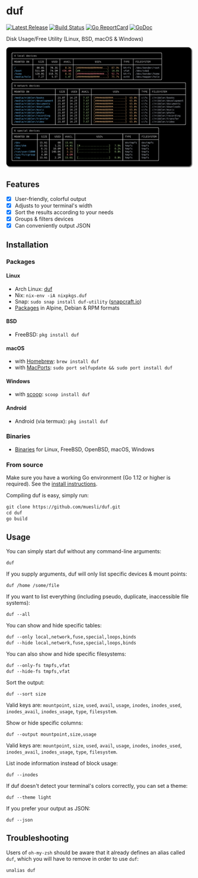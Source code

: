 # duf

[![Latest Release](https://img.shields.io/github/release/muesli/duf.svg)](https://github.com/muesli/duf/releases)
[![Build Status](https://github.com/muesli/duf/workflows/build/badge.svg)](https://github.com/muesli/duf/actions)
[![Go ReportCard](http://goreportcard.com/badge/muesli/duf)](http://goreportcard.com/report/muesli/duf)
[![GoDoc](https://godoc.org/github.com/golang/gddo?status.svg)](https://pkg.go.dev/github.com/muesli/duf)

Disk Usage/Free Utility (Linux, BSD, macOS & Windows)

![duf](/duf.png)

## Features

- [x] User-friendly, colorful output
- [x] Adjusts to your terminal's width
- [x] Sort the results according to your needs
- [x] Groups & filters devices
- [x] Can conveniently output JSON

## Installation

### Packages

#### Linux
- Arch Linux: [duf](https://aur.archlinux.org/packages/duf/)
- Nix: `nix-env -iA nixpkgs.duf`
- Snap: `sudo snap install duf-utility` ([snapcraft.io](https://snapcraft.io/duf-utility))
- [Packages](https://github.com/muesli/duf/releases) in Alpine, Debian & RPM formats

#### BSD
- FreeBSD: `pkg install duf`

#### macOS
- with [Homebrew](https://brew.sh/): `brew install duf`
- with [MacPorts](https://www.macports.org): `sudo port selfupdate && sudo port install duf`

#### Windows
- with [scoop](https://scoop.sh/): `scoop install duf`

#### Android
- Android (via termux): `pkg install duf`

### Binaries
- [Binaries](https://github.com/muesli/duf/releases) for Linux, FreeBSD, OpenBSD, macOS, Windows

### From source

Make sure you have a working Go environment (Go 1.12 or higher is required).
See the [install instructions](http://golang.org/doc/install.html).

Compiling duf is easy, simply run:

    git clone https://github.com/muesli/duf.git
    cd duf
    go build

## Usage

You can simply start duf without any command-line arguments:

    duf

If you supply arguments, duf will only list specific devices & mount points:

    duf /home /some/file

If you want to list everything (including pseudo, duplicate, inaccessible file systems):

    duf --all

You can show and hide specific tables:

    duf --only local,network,fuse,special,loops,binds
    duf --hide local,network,fuse,special,loops,binds

You can also show and hide specific filesystems:

    duf --only-fs tmpfs,vfat
    duf --hide-fs tmpfs,vfat

Sort the output:

    duf --sort size

Valid keys are: `mountpoint`, `size`, `used`, `avail`, `usage`, `inodes`,
`inodes_used`, `inodes_avail`, `inodes_usage`, `type`, `filesystem`.

Show or hide specific columns:

    duf --output mountpoint,size,usage

Valid keys are: `mountpoint`, `size`, `used`, `avail`, `usage`, `inodes`,
`inodes_used`, `inodes_avail`, `inodes_usage`, `type`, `filesystem`.

List inode information instead of block usage:

    duf --inodes

If duf doesn't detect your terminal's colors correctly, you can set a theme:

    duf --theme light

If you prefer your output as JSON:

    duf --json

## Troubleshooting

Users of `oh-my-zsh` should be aware that it already defines an alias called
`duf`, which you will have to remove in order to use `duf`:

    unalias duf
